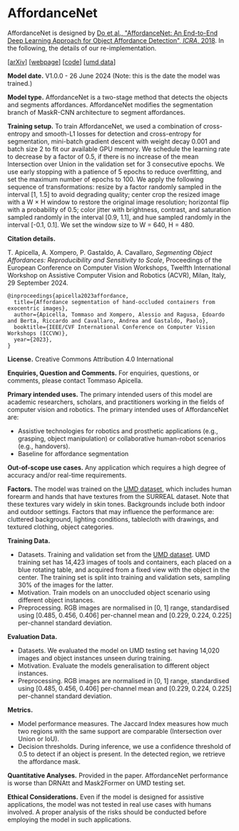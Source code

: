 # AffordanceNet 

AffordanceNet is designed by [Do et al., "AffordanceNet: An End-to-End Deep Learning Approach for Object Affordance Detection", *ICRA*, 2018](https://arxiv.org/abs/1709.07326). In the following, the details of our re-implementation.

[[arXiv](https://arxiv.org/abs/2409.01814)]
[[webpage](https://apicis.github.io/aff-seg/)] 
[[code](https://github.com/apicis/aff-seg/)]
[[umd data](https://users.umiacs.umd.edu/~fer/affordance/part-affordance-dataset/)]

**Model date.** V1.0.0 - 26 June 2024 (Note: this is the date the model was trained.)

**Model type.** AffordanceNet is a two-stage method that detects the objects and segments affordances. AffordanceNet modifies the segmentation branch of MaskR-CNN architecture to segment affordances. 

**Training setup.** To train AffordanceNet, we used a combination of cross-entropy and smooth-L1 losses for detection and cross-entropy for segmentation, mini-batch gradient descent with weight decay $0.001$ and batch size $2$ to fit our available GPU memory. We schedule the learning rate to decrease by a factor of 0.5, if there is no increase of the mean Intersection over Union in the validation set for 3 consecutive epochs. 
We use early stopping with a patience of 5 epochs to reduce overfitting, and set the maximum number of epochs to 100. We apply the following sequence of transformations: resize by a factor randomly sampled in the interval [1, 1.5] to avoid degrading quality; center crop the resized image with a W × H window to restore the original image resolution; horizontal flip with a probability of 0.5; color jitter with brightness, contrast, and saturation sampled randomly in the interval [0.9, 1.1], and hue sampled randomly in the interval [-0.1, 0.1]. We set the window size to W = 640, H = 480.

**Citation details.**

T. Apicella, A. Xompero, P. Gastaldo, A. Cavallaro, <i>Segmenting Object Affordances: Reproducibility and Sensitivity to Scale</i>, 
Proceedings of the European Conference on Computer Vision Workshops, Twelfth International Workshop on Assistive Computer Vision and Robotics (ACVR), Milan, Italy, 29 September 2024.

```
@inproceedings{apicella2023affordance,
  title={Affordance segmentation of hand-occluded containers from exocentric images},
  author={Apicella, Tommaso and Xompero, Alessio and Ragusa, Edoardo and Berta, Riccardo and Cavallaro, Andrea and Gastaldo, Paolo},
  booktitle={IEEE/CVF International Conference on Computer Vision Workshops (ICCVW)},
  year={2023},
}
```

**License.** Creative Commons Attribution 4.0 International

**Enquiries, Question and Comments.** For enquiries, questions, or comments, please contact Tommaso Apicella.

**Primary intended uses.** The primary intended users of this model are academic researchers, scholars, and practitioners working in the fields of computer vision and robotics. The primary intended uses of AffordanceNet are:

* Assistive technologies for robotics and prosthetic applications (e.g., grasping, object manipulation) or collaborative human-robot scenarios (e.g., handovers).
* Baseline for affordance segmentation

**Out-of-scope use cases.** Any application which requires a high degree of accuracy and/or real-time requirements.

**Factors.** The model was trained on the [UMD dataset](https://doi.org/10.5281/zenodo.8332421), which includes human forearm and hands that have textures from the SURREAL dataset. Note that these textures vary widely in skin tones. Backgrounds include both indoor and outdoor settings. Factors that may influence the performance are: cluttered background, lighting conditions, tablecloth with drawings, and textured clothing, object categories.

**Training Data.**

* Datasets. Training and validation set from the [UMD dataset](https://users.umiacs.umd.edu/~fer/affordance/part-affordance-dataset/). UMD training set has 14,423 images of tools and containers, each placed on a blue rotating table, and acquired from a fixed view with the object in the center. The training set is split into training and validation sets, sampling $30\%$ of the images for the latter.
* Motivation. Train models on an unoccluded object scenario using different object instances. 
* Preprocessing. RGB images are normalised in [0, 1] range, standardised using [0.485, 0.456, 0.406] per-channel mean and [0.229, 0.224, 0.225] per-channel standard deviation. 

**Evaluation Data.**

* Datasets. We evaluated the model on UMD testing set having 14,020 images and object instances unseen during training.
* Motivation. Evaluate the models generalisation to different object instances.
* Preprocessing. RGB images are normalised in [0, 1] range, standardised using [0.485, 0.456, 0.406] per-channel mean and [0.229, 0.224, 0.225] per-channel standard deviation.

**Metrics.**

* Model performance measures. The Jaccard Index measures how much two regions with the same support are comparable (Intersection over Union or IoU).
* Decision thresholds. During inference, we use a confidence threshold of $0.5$ to detect if an object is present. In the detected region, we retrieve the affordance mask.

**Quantitative Analyses.** Provided in the paper. AffordanceNet performance is worse than DRNAtt and Mask2Former on UMD testing set.

**Ethical Considerations.** Even if the model is designed for assistive applications, the model was not tested in real use cases with humans involved. A proper analysis of the risks should be conducted before employing the model in such applications.
